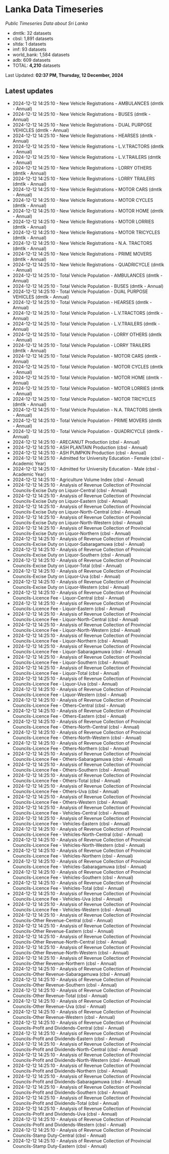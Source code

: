 # Lanka Data Timeseries
*Public Timeseries Data about Sri Lanka*

* dmtlk: 32 datasets
* cbsl: 1,891 datasets
* sltda: 1 datasets
* imf: 93 datasets
* world_bank: 1,584 datasets
* adb: 609 datasets
* TOTAL: **4,210** datasets

Last Updated: **02:37 PM, Thursday, 12 December, 2024**

## Latest updates

* 2024-12-12 14:25:10 - New Vehicle Registrations - AMBULANCES (dmtlk - Annual)
* 2024-12-12 14:25:10 - New Vehicle Registrations - BUSES (dmtlk - Annual)
* 2024-12-12 14:25:10 - New Vehicle Registrations - DUAL PURPOSE VEHICLES (dmtlk - Annual)
* 2024-12-12 14:25:10 - New Vehicle Registrations - HEARSES (dmtlk - Annual)
* 2024-12-12 14:25:10 - New Vehicle Registrations - L.V.TRACTORS (dmtlk - Annual)
* 2024-12-12 14:25:10 - New Vehicle Registrations - L.V.TRAILERS (dmtlk - Annual)
* 2024-12-12 14:25:10 - New Vehicle Registrations - LORRY OTHERS (dmtlk - Annual)
* 2024-12-12 14:25:10 - New Vehicle Registrations - LORRY TRAILERS (dmtlk - Annual)
* 2024-12-12 14:25:10 - New Vehicle Registrations - MOTOR CARS (dmtlk - Annual)
* 2024-12-12 14:25:10 - New Vehicle Registrations - MOTOR CYCLES (dmtlk - Annual)
* 2024-12-12 14:25:10 - New Vehicle Registrations - MOTOR HOME (dmtlk - Annual)
* 2024-12-12 14:25:10 - New Vehicle Registrations - MOTOR LORRIES (dmtlk - Annual)
* 2024-12-12 14:25:10 - New Vehicle Registrations - MOTOR TRICYCLES (dmtlk - Annual)
* 2024-12-12 14:25:10 - New Vehicle Registrations - N.A. TRACTORS (dmtlk - Annual)
* 2024-12-12 14:25:10 - New Vehicle Registrations - PRIME MOVERS (dmtlk - Annual)
* 2024-12-12 14:25:10 - New Vehicle Registrations - QUADRICYCLE (dmtlk - Annual)
* 2024-12-12 14:25:10 - Total Vehicle Population - AMBULANCES (dmtlk - Annual)
* 2024-12-12 14:25:10 - Total Vehicle Population - BUSES (dmtlk - Annual)
* 2024-12-12 14:25:10 - Total Vehicle Population - DUAL PURPOSE VEHICLES (dmtlk - Annual)
* 2024-12-12 14:25:10 - Total Vehicle Population - HEARSES (dmtlk - Annual)
* 2024-12-12 14:25:10 - Total Vehicle Population - L.V.TRACTORS (dmtlk - Annual)
* 2024-12-12 14:25:10 - Total Vehicle Population - L.V.TRAILERS (dmtlk - Annual)
* 2024-12-12 14:25:10 - Total Vehicle Population - LORRY OTHERS (dmtlk - Annual)
* 2024-12-12 14:25:10 - Total Vehicle Population - LORRY TRAILERS (dmtlk - Annual)
* 2024-12-12 14:25:10 - Total Vehicle Population - MOTOR CARS (dmtlk - Annual)
* 2024-12-12 14:25:10 - Total Vehicle Population - MOTOR CYCLES (dmtlk - Annual)
* 2024-12-12 14:25:10 - Total Vehicle Population - MOTOR HOME (dmtlk - Annual)
* 2024-12-12 14:25:10 - Total Vehicle Population - MOTOR LORRIES (dmtlk - Annual)
* 2024-12-12 14:25:10 - Total Vehicle Population - MOTOR TRICYCLES (dmtlk - Annual)
* 2024-12-12 14:25:10 - Total Vehicle Population - N.A. TRACTORS (dmtlk - Annual)
* 2024-12-12 14:25:10 - Total Vehicle Population - PRIME MOVERS (dmtlk - Annual)
* 2024-12-12 14:25:10 - Total Vehicle Population - QUADRICYCLE (dmtlk - Annual)
* 2024-12-12 14:25:10 - ARECANUT Production (cbsl - Annual)
* 2024-12-12 14:25:10 - ASH PLANTAIN Production (cbsl - Annual)
* 2024-12-12 14:25:10 - ASH PUMPKIN Production (cbsl - Annual)
* 2024-12-12 14:25:10 - Admitted for University Education - Female (cbsl - Academic Year)
* 2024-12-12 14:25:10 - Admitted for University Education - Male (cbsl - Academic Year)
* 2024-12-12 14:25:10 - Agriculture Volume Index (cbsl - Annual)
* 2024-12-12 14:25:10 - Analysis of Revenue Collection of Provincial Councils-Excise Duty on Liquor-Central (cbsl - Annual)
* 2024-12-12 14:25:10 - Analysis of Revenue Collection of Provincial Councils-Excise Duty on Liquor-Eastern (cbsl - Annual)
* 2024-12-12 14:25:10 - Analysis of Revenue Collection of Provincial Councils-Excise Duty on Liquor-North-Central (cbsl - Annual)
* 2024-12-12 14:25:10 - Analysis of Revenue Collection of Provincial Councils-Excise Duty on Liquor-North-Western (cbsl - Annual)
* 2024-12-12 14:25:10 - Analysis of Revenue Collection of Provincial Councils-Excise Duty on Liquor-Northern (cbsl - Annual)
* 2024-12-12 14:25:10 - Analysis of Revenue Collection of Provincial Councils-Excise Duty on Liquor-Sabaragamuwa (cbsl - Annual)
* 2024-12-12 14:25:10 - Analysis of Revenue Collection of Provincial Councils-Excise Duty on Liquor-Southern (cbsl - Annual)
* 2024-12-12 14:25:10 - Analysis of Revenue Collection of Provincial Councils-Excise Duty on Liquor-Total (cbsl - Annual)
* 2024-12-12 14:25:10 - Analysis of Revenue Collection of Provincial Councils-Excise Duty on Liquor-Uva (cbsl - Annual)
* 2024-12-12 14:25:10 - Analysis of Revenue Collection of Provincial Councils-Excise Duty on Liquor-Western (cbsl - Annual)
* 2024-12-12 14:25:10 - Analysis of Revenue Collection of Provincial Councils-Licence Fee - Liquor-Central (cbsl - Annual)
* 2024-12-12 14:25:10 - Analysis of Revenue Collection of Provincial Councils-Licence Fee - Liquor-Eastern (cbsl - Annual)
* 2024-12-12 14:25:10 - Analysis of Revenue Collection of Provincial Councils-Licence Fee - Liquor-North-Central (cbsl - Annual)
* 2024-12-12 14:25:10 - Analysis of Revenue Collection of Provincial Councils-Licence Fee - Liquor-North-Western (cbsl - Annual)
* 2024-12-12 14:25:10 - Analysis of Revenue Collection of Provincial Councils-Licence Fee - Liquor-Northern (cbsl - Annual)
* 2024-12-12 14:25:10 - Analysis of Revenue Collection of Provincial Councils-Licence Fee - Liquor-Sabaragamuwa (cbsl - Annual)
* 2024-12-12 14:25:10 - Analysis of Revenue Collection of Provincial Councils-Licence Fee - Liquor-Southern (cbsl - Annual)
* 2024-12-12 14:25:10 - Analysis of Revenue Collection of Provincial Councils-Licence Fee - Liquor-Total (cbsl - Annual)
* 2024-12-12 14:25:10 - Analysis of Revenue Collection of Provincial Councils-Licence Fee - Liquor-Uva (cbsl - Annual)
* 2024-12-12 14:25:10 - Analysis of Revenue Collection of Provincial Councils-Licence Fee - Liquor-Western (cbsl - Annual)
* 2024-12-12 14:25:10 - Analysis of Revenue Collection of Provincial Councils-Licence Fee - Others-Central (cbsl - Annual)
* 2024-12-12 14:25:10 - Analysis of Revenue Collection of Provincial Councils-Licence Fee - Others-Eastern (cbsl - Annual)
* 2024-12-12 14:25:10 - Analysis of Revenue Collection of Provincial Councils-Licence Fee - Others-North-Central (cbsl - Annual)
* 2024-12-12 14:25:10 - Analysis of Revenue Collection of Provincial Councils-Licence Fee - Others-North-Western (cbsl - Annual)
* 2024-12-12 14:25:10 - Analysis of Revenue Collection of Provincial Councils-Licence Fee - Others-Northern (cbsl - Annual)
* 2024-12-12 14:25:10 - Analysis of Revenue Collection of Provincial Councils-Licence Fee - Others-Sabaragamuwa (cbsl - Annual)
* 2024-12-12 14:25:10 - Analysis of Revenue Collection of Provincial Councils-Licence Fee - Others-Southern (cbsl - Annual)
* 2024-12-12 14:25:10 - Analysis of Revenue Collection of Provincial Councils-Licence Fee - Others-Total (cbsl - Annual)
* 2024-12-12 14:25:10 - Analysis of Revenue Collection of Provincial Councils-Licence Fee - Others-Uva (cbsl - Annual)
* 2024-12-12 14:25:10 - Analysis of Revenue Collection of Provincial Councils-Licence Fee - Others-Western (cbsl - Annual)
* 2024-12-12 14:25:10 - Analysis of Revenue Collection of Provincial Councils-Licence Fee - Vehicles-Central (cbsl - Annual)
* 2024-12-12 14:25:10 - Analysis of Revenue Collection of Provincial Councils-Licence Fee - Vehicles-Eastern (cbsl - Annual)
* 2024-12-12 14:25:10 - Analysis of Revenue Collection of Provincial Councils-Licence Fee - Vehicles-North-Central (cbsl - Annual)
* 2024-12-12 14:25:10 - Analysis of Revenue Collection of Provincial Councils-Licence Fee - Vehicles-North-Western (cbsl - Annual)
* 2024-12-12 14:25:10 - Analysis of Revenue Collection of Provincial Councils-Licence Fee - Vehicles-Northern (cbsl - Annual)
* 2024-12-12 14:25:10 - Analysis of Revenue Collection of Provincial Councils-Licence Fee - Vehicles-Sabaragamuwa (cbsl - Annual)
* 2024-12-12 14:25:10 - Analysis of Revenue Collection of Provincial Councils-Licence Fee - Vehicles-Southern (cbsl - Annual)
* 2024-12-12 14:25:10 - Analysis of Revenue Collection of Provincial Councils-Licence Fee - Vehicles-Total (cbsl - Annual)
* 2024-12-12 14:25:10 - Analysis of Revenue Collection of Provincial Councils-Licence Fee - Vehicles-Uva (cbsl - Annual)
* 2024-12-12 14:25:10 - Analysis of Revenue Collection of Provincial Councils-Licence Fee - Vehicles-Western (cbsl - Annual)
* 2024-12-12 14:25:10 - Analysis of Revenue Collection of Provincial Councils-Other Revenue-Central (cbsl - Annual)
* 2024-12-12 14:25:10 - Analysis of Revenue Collection of Provincial Councils-Other Revenue-Eastern (cbsl - Annual)
* 2024-12-12 14:25:10 - Analysis of Revenue Collection of Provincial Councils-Other Revenue-North-Central (cbsl - Annual)
* 2024-12-12 14:25:10 - Analysis of Revenue Collection of Provincial Councils-Other Revenue-North-Western (cbsl - Annual)
* 2024-12-12 14:25:10 - Analysis of Revenue Collection of Provincial Councils-Other Revenue-Northern (cbsl - Annual)
* 2024-12-12 14:25:10 - Analysis of Revenue Collection of Provincial Councils-Other Revenue-Sabaragamuwa (cbsl - Annual)
* 2024-12-12 14:25:10 - Analysis of Revenue Collection of Provincial Councils-Other Revenue-Southern (cbsl - Annual)
* 2024-12-12 14:25:10 - Analysis of Revenue Collection of Provincial Councils-Other Revenue-Total (cbsl - Annual)
* 2024-12-12 14:25:10 - Analysis of Revenue Collection of Provincial Councils-Other Revenue-Uva (cbsl - Annual)
* 2024-12-12 14:25:10 - Analysis of Revenue Collection of Provincial Councils-Other Revenue-Western (cbsl - Annual)
* 2024-12-12 14:25:10 - Analysis of Revenue Collection of Provincial Councils-Profit and Dividends-Central (cbsl - Annual)
* 2024-12-12 14:25:10 - Analysis of Revenue Collection of Provincial Councils-Profit and Dividends-Eastern (cbsl - Annual)
* 2024-12-12 14:25:10 - Analysis of Revenue Collection of Provincial Councils-Profit and Dividends-North-Central (cbsl - Annual)
* 2024-12-12 14:25:10 - Analysis of Revenue Collection of Provincial Councils-Profit and Dividends-North-Western (cbsl - Annual)
* 2024-12-12 14:25:10 - Analysis of Revenue Collection of Provincial Councils-Profit and Dividends-Northern (cbsl - Annual)
* 2024-12-12 14:25:10 - Analysis of Revenue Collection of Provincial Councils-Profit and Dividends-Sabaragamuwa (cbsl - Annual)
* 2024-12-12 14:25:10 - Analysis of Revenue Collection of Provincial Councils-Profit and Dividends-Southern (cbsl - Annual)
* 2024-12-12 14:25:10 - Analysis of Revenue Collection of Provincial Councils-Profit and Dividends-Total (cbsl - Annual)
* 2024-12-12 14:25:10 - Analysis of Revenue Collection of Provincial Councils-Profit and Dividends-Uva (cbsl - Annual)
* 2024-12-12 14:25:10 - Analysis of Revenue Collection of Provincial Councils-Profit and Dividends-Western (cbsl - Annual)
* 2024-12-12 14:25:10 - Analysis of Revenue Collection of Provincial Councils-Stamp Duty-Central (cbsl - Annual)
* 2024-12-12 14:25:10 - Analysis of Revenue Collection of Provincial Councils-Stamp Duty-Eastern (cbsl - Annual)